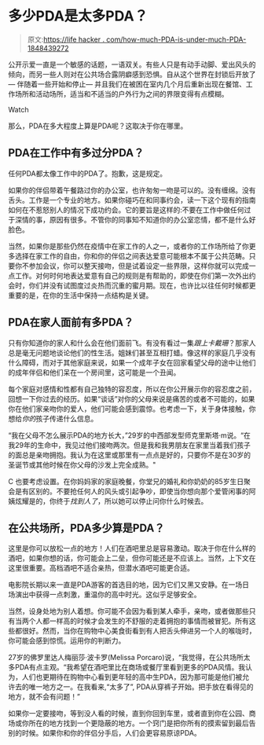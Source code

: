 # 多少PDA是太多PDA？

> 原文:[https://life hacker . com/how-much-PDA-is-under-much-PDA-1848439272](https://lifehacker.com/how-much-pda-is-too-much-pda-1848439272)

公开示爱一直是一个敏感的话题，一语双关。有些人只是有动手动脚、爱出风头的倾向，而另一些人则对在公共场合露阴癖感到恐惧。自从这个世界在封锁后开放了— 伴随着一些开始和停止— 并且我们在被困在室内几个月后重新出现在餐馆、工作场所和活动场所，适当和不适当的户外行为之间的界限变得有点模糊。

Watch

那么，PDA在多大程度上算是PDA呢？这取决于你在哪里。

## **PDA在工作中有多过分PDA？**

任何PDA都太像工作中的PDA了。抱歉，这是规定。

如果你的伴侣带着午餐路过你的办公室，也许匆匆一吻是可以的。没有缠绵。没有舌头。工作是一个专业的地方。如果你碰巧在和同事约会，读一下这个现有的指南 如何在不惹怒别人的情况下成功约会。它的要旨是这样的:不要在工作中做任何过于深情的事，原因有很多。不管你的同事知不知道你的办公室恋情，都不是什么好脸色。

当然，如果你是那些仍然在疫情中在家工作的人之一，或者你的工作场所给了你更多选择在家工作的自由，你和你的伴侣之间表达爱意可能根本不属于公共范畴。只要你不参加会议，你可以整天接吻，但是试着设定一些界限，这样你就可以完成一点工作。对何时何地表达爱意有自己的规则是有帮助的，即使在你们第一次外出约会时，你们并没有试图度过炎热而沉重的蜜月期。现在，也许比以往任何时候都更重要的是，在你的生活中保持一点结构是关键。

## **PDA在家人面前有多PDA？**

只有你知道你的家人和什么会在他们面前飞。有没有看过一集*跟上卡戴珊*？那家人总是毫无问题地谈论他们的性生活。姐妹们甚至互相打蜡。像这样的家庭几乎没有什么障碍，而对于其他家庭来说，如果一个成年子女在回家看望父母的途中让他们的成年伴侣和他们呆在一个房间里，这可能是一个丑闻。

每个家庭对感情和性都有自己独特的容忍度，所以在你公开展示你的容忍度之前，回想一下你过去的经历。如果“谈话”对你的父母来说是痛苦的或者不可能的，如果你在他们家亲吻你的爱人，他们可能会感到震惊。也考虑一下，关于身体接触，你想给*你的*孩子传递什么信息。

“我在父母不怎么展示PDA的地方长大，”29岁的中西部发型师克里斯塔·m说。“在我29年的生命中，我见过他们接吻两次。但是我和我男朋友在家里当着我们孩子的面总是亲吻拥抱。我认为在这里或那里有一点点是好的，只要你不是在30岁的圣诞节或其他时候在你父母的沙发上完全成熟。"

C 也要考虑设置。在你妈妈家的家庭晚餐，你堂兄的婚礼和你奶奶的85岁生日聚会是有区别的。不要抢任何人的风头或引起争吵，即使当你想向那个爱管闲事的阿姨炫耀是的，你终于*找到人了*，所以她可以停止问你什么时候去。

## **在公共场所，PDA多少算是PDA？**

这里是你可以放松一点的地方！人们在酒吧里总是容易激动。取决于你在什么样的酒吧，如果你想的话，你可能会上二垒，但你可能还是不应该上。当然，上下文在这里很重要。高档酒吧不适合亲热，但潜水酒吧可能更合适。

电影院长期以来一直是PDA游客的首选目的地，因为它们又黑又安静。在一场日场演出中获得一点刺激，重温你的高中时光。这似乎足够安全。

当然，设身处地为别人着想。你可能不会因为看到某人牵手，亲吻，或者做那些只有当两个人都一样高的时候才会发生的不舒服的走着拥抱的事情而被冒犯。所有这些都很好。然而，当你在购物中心美食街看到有人把舌头伸进另一个人的喉咙时，你可能会感到惊慌。运用你的判断力。

27岁的佛罗里达人梅丽莎·波卡罗(Melissa Porcaro)说，“我觉得，在公共场所太多PDA有点主观。“我希望在酒吧里比在商场或餐厅里看到更多的PDA风情。我认为，人们也更期待在购物中心看到更年轻的高中生PDA，因为那可能是他们被允许去的唯一地方之一。在我看来,“太多了”, PDA从穿裤子开始。把手放在看得见的地方，就不会有问题！”

如果你一定要接吻，等到没人看的时候，直到你回到车里，或者直到你在公园、商场或你所在的地方找到一个更隐蔽的地方。一个窍门是把你所有的摸索留到最后告别的时候。如果你和你的伴侣分手后，人们会更容易原谅PDA。